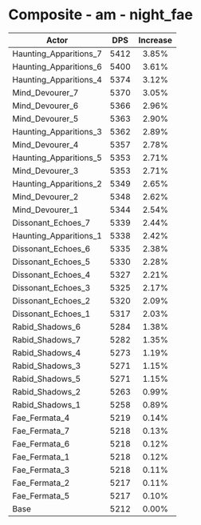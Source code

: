 # Composite - am - night_fae
| Actor | DPS | Increase |
|---|:---:|:---:|
|Haunting_Apparitions_7|5412|3.85%|
|Haunting_Apparitions_6|5400|3.61%|
|Haunting_Apparitions_4|5374|3.12%|
|Mind_Devourer_7|5370|3.05%|
|Mind_Devourer_6|5366|2.96%|
|Mind_Devourer_5|5363|2.90%|
|Haunting_Apparitions_3|5362|2.89%|
|Mind_Devourer_4|5357|2.78%|
|Haunting_Apparitions_5|5353|2.71%|
|Mind_Devourer_3|5353|2.71%|
|Haunting_Apparitions_2|5349|2.65%|
|Mind_Devourer_2|5348|2.62%|
|Mind_Devourer_1|5344|2.54%|
|Dissonant_Echoes_7|5339|2.44%|
|Haunting_Apparitions_1|5338|2.42%|
|Dissonant_Echoes_6|5335|2.38%|
|Dissonant_Echoes_5|5330|2.28%|
|Dissonant_Echoes_4|5327|2.21%|
|Dissonant_Echoes_3|5325|2.17%|
|Dissonant_Echoes_2|5320|2.09%|
|Dissonant_Echoes_1|5317|2.03%|
|Rabid_Shadows_6|5284|1.38%|
|Rabid_Shadows_7|5282|1.35%|
|Rabid_Shadows_4|5273|1.19%|
|Rabid_Shadows_3|5271|1.15%|
|Rabid_Shadows_5|5271|1.15%|
|Rabid_Shadows_2|5263|0.99%|
|Rabid_Shadows_1|5258|0.89%|
|Fae_Fermata_4|5219|0.14%|
|Fae_Fermata_7|5218|0.13%|
|Fae_Fermata_6|5218|0.12%|
|Fae_Fermata_1|5218|0.12%|
|Fae_Fermata_3|5218|0.11%|
|Fae_Fermata_2|5217|0.11%|
|Fae_Fermata_5|5217|0.10%|
|Base|5212|0.00%|
